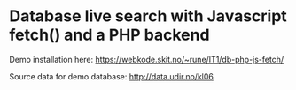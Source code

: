 # Database live search with Javascript fetch() and a PHP backend

Demo installation here:
https://webkode.skit.no/~rune/IT1/db-php-js-fetch/

Source data for demo database:
http://data.udir.no/kl06